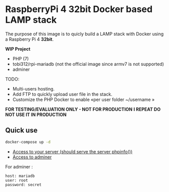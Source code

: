 # RaspberryPi 4 32bit Docker based LAMP stack

The purpose of this image is to quicly build a LAMP stack with Docker using a Raspberry Pi 4 **32bit**.

**WIP Project**

- PHP (7)
- tobi312/rpi-mariadb (not the official image since armv7 is not supported)
- adminer

TODO:
- Multi-users hosting.
- Add FTP to quickly upload user file in the stack.
- Customize the PHP Docker to enable «per user folder ~/username »

**FOR TESTING/EVALUATION ONLY - NOT FOR PRODUCTION**
**I REPEAT DO NOT USE IT IN PRODUCTION**

## Quick use

```sh
docker-compose up -d
```

- [Access to your server (should serve the server phpinfo())](http://localhost:9000/)
- [Access to adminer](http://localhost:9000/adminer/)

For adminer :

```
host: mariadb
user: root
password: secret
```
